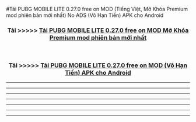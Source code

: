 #Tải PUBG MOBILE LITE 0.27.0 free on    MOD (Tiếng Việt, Mở Khóa Premium mod phiên bản mới nhất) No ADS (Vô Hạn Tiền) APK cho Android



<div align="center">
<h3>Tải >>>>> <a href="https://roarman.web.app/?vt=PUBG MOBILE LITE 0.27.0 free on   ">Tải PUBG MOBILE LITE 0.27.0 free on    MOD Mở Khóa Premium mod phiên bản mới nhất</a></h3><br>

<h3>Tải >>>>> <a href="https://roarman.web.app/?vt=PUBG MOBILE LITE 0.27.0 free on   ">Tải PUBG MOBILE LITE 0.27.0 free on    MOD (Vô Hạn Tiền) APK cho Android</a></h3>
</div>


----------------------------------------------------------

----------------------------------------------------------

----------------------------------------------------------

----------------------------------------------------------

----------------------------------------------------------

----------------------------------------------------------

----------------------------------------------------------

